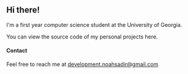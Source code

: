 ## Hi there!

I'm a first year computer science student at the University of Georgia.

You can view the source code of my personal projects here.

#### Contact
Feel free to reach me at development.noahsadir@gmail.com
